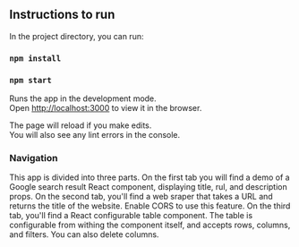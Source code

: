 

## Instructions to run

In the project directory, you can run:

### `npm install`
### `npm start`

Runs the app in the development mode.<br>
Open [http://localhost:3000](http://localhost:3000) to view it in the browser.

The page will reload if you make edits.<br>
You will also see any lint errors in the console.

### Navigation

This app is divided into three parts. On the first tab you will find a demo of a Google search result React component, displaying title, rul, and description props. On the second tab, you'll find a web sraper that takes a URL and returns the title of the website. Enable CORS to use this feature. On the third tab, you'll find a React configurable table component. The table is configurable from withing the component itself, and accepts rows, columns, and filters. You can also delete columns.

